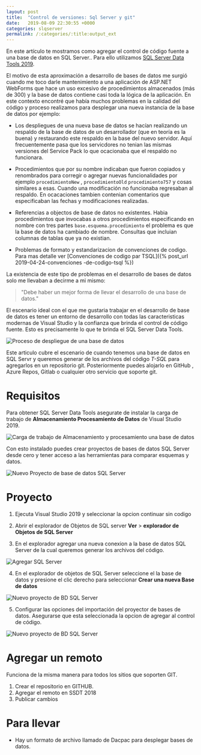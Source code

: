 ```yaml
---
layout: post
title:  "Control de versiones: Sql Server y git"
date:   2019-08-09 22:30:55 +0000
categories: slqserver
permalink: /:categories/:title:output_ext
---
```


En este artículo te mostramos como agregar el control de código fuente a una base de datos en SQL Server..
Para ello utilizamos [SQL Server Data Tools 2019](https://docs.microsoft.com/es-es/sql/ssdt/download-sql-server-data-tools-ssdt?view=sql-server-2017).

El motivo de esta aproximación a desarrollo de bases de datos me surgió cuando me toco darle mantenimiento a una aplicación de ASP.NET WebForms que hace un uso excesivo de procedimientos almacenados (más de 300) y la base de datos contiene casi toda la lógica de la aplicación. En este contexto encontré que había muchos problemas en la calidad del código y proceso realizamos para desplegar una nueva instancia de la base de datos por ejemplo:

* Los despliegues de una nueva base de datos se hacían realizando un respaldo de la base de datos de un desarrollador (que en teoría es la buena) y restaurando este respaldo en  la base del nuevo servidor. Aquí frecuentemente pasa que los servicdores no tenian las mismas versiones del Service Pack lo que ocacionaba que el respaldo no funcionara.

* Procedimientos que por su nombre indicaban que fueron copiados y renombrados para corregir o agregar nuevas funcionalidades por ejemplo `procedimientoNew` , `procedimientoOld` `procedimiento757` y cosas similares a esas. Cuando una modificación no funcionaba regresaban al respaldo. En ocacaciones tambien contenian comentarios que especificaban las fechas y modificaciones realizadas.

* Referencias a objectos de base de datos no existentes. Habia procedimientos que invocabas a otros procedimientos especificando en nombre con tres partes `base.esquema.procedimiento` el problema es que la base de datos ha cambiado de nombre. Consultas que incluian columnas de tablas que ya no existian.

* Problemas de formato y estandarizacion de convenciones de codigo. Para mas detalle ver [Convenciones de codigo par TSQL]({% post_url 2019-04-24-convenciones -de-codigo-tsql %})

La existencia de este tipo de problemas en el desarrollo de bases de datos solo me llevaban a decirme a mi mismo:

> "Debe haber un mejor forma de llevar el desarrollo de una base de datos."

El escenario ideal con el que me gustaria trabajar en el desarrollo de base de datos es tener un entorno de desarrollo con todas las caracteristicas modernas de Visual Studio y la confianza que brinda el control de código fuente. Esto es precisamente lo que te brinda el SQL Server Data Tools.

<img data-src="/img/DevopsDeployment.png" class="lazyload"  alt="Proceso de despliegue de una base de datos">

Este articulo cubre el escenario de cuando tenemos una base de datos en SQL Servr y queremos generar de los archivos del código *T-SQL* para agregarlos en un repositorio git. Posteriormente puedes alojarlo en GitHub , Azure Repos, Gitlab o cualquier otro servicio que soporte git.

# Requisitos

Para obtener SQL Server Data Tools asegurate de instalar la carga de trabajo de **Almacenamiento Procesamiento de Datos** de Visual Studio 2019.

<img data-src="/img/DatosWorkload.JPG" class="lazyload"  alt="Carga de trabajo de Almacenamiento y procesamiento una base de datos">

Con esto instalado puedes crear proyectos de bases de datos SQL Server desde cero y tener acceso a las herramientas para comparar esquemas y datos.

<img data-src="/img/NuevoProyectoBD.PNG" class="lazyload"  alt="Nuevo Proyecto de base de datos SQL Server">

# Proyecto

1. Ejecuta Visual Studio 2019 y seleccionar la opcion continuar sin codigo

2. Abrir el explorador de Objetos de SQL server   **Ver** > **explorador de Objetos de SQL Server**

3. En el explorador agregar una nueva conexion a la base de datos SQL Server de la cual queremos generar los archivos del código.

<img data-src="/img/AddSqlServer.JPG" class="lazyload"  alt="Agregar SQL Server">

4. En el explorador de objetos de SQL Server seleccione el la base de datos y presione el clic derecho para seleccionar **Crear una nueva Base de datos**

<img data-src="/img/NuevoProyectoBD.JPG" class="lazyload"  alt="Nuevo proyecto de BD SQL Server">

5. Configurar las opciones del importación del proyector de bases de datos. Asegurarse que esta seleccionada la opcion de agregar al control de código.

<img data-src="/img/AddDataBases.JPG" class="lazyload"  alt="Nuevo proyecto de BD SQL Server">

# Agregar un remoto

Funciona de la misma manera para todos los sitios que soporten GIT. 

 1. Crear el repositorio en GITHUB.
 2. Agregar el remoto en SSDT 2018
 3. Publicar cambios

# Para llevar

* Hay un formato de archivo llamado de Dacpac para desplegar bases de datos.
